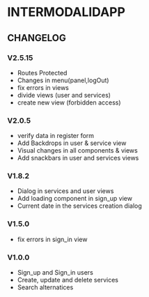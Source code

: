 # INTERMODALIDAPP 

## CHANGELOG

### V2.5.15
- Routes Protected
- Changes in menu(panel,logOut)
- fix errors in views
- divide views (user and services)
- create new view (forbidden access)

### V2.0.5
- verify data in register form
- Add Backdrops in user & service view
- Visual changes in all components & views
- Add snackbars in user and services views

### V1.8.2
- Dialog in services and user views
- Add loading component in sign_up view
- Current date in the services creation dialog


### V1.5.0
- fix errors in sign_in view


### V1.0.0

- Sign_up and Sign_in users
- Create, update and delete services
- Search alternatices
